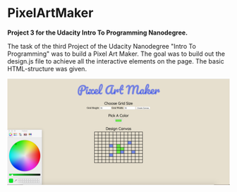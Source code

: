 # PixelArtMaker
**Project 3 for the Udacity Intro To Programming Nanodegree.**

The task of the third Project of the Udacity Nanodegree "Intro To Programming" was to build a Pixel Art Maker. The goal was to build out the design.js file to achieve all the interactive elements on the page. The basic HTML-structure was given.

![Screenshot from Project](images/Screenshot.png)
